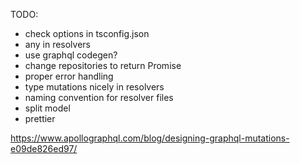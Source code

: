 TODO:
* check options in tsconfig.json
* any in resolvers
* use graphql codegen?
* change repositories to return Promise
* proper error handling
* type mutations nicely in resolvers
* naming convention for resolver files
* split model
* prettier

https://www.apollographql.com/blog/designing-graphql-mutations-e09de826ed97/
